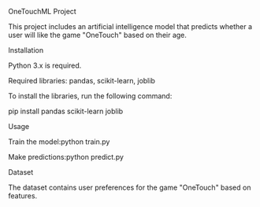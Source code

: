 OneTouchML Project       

This project includes an artificial intelligence model that predicts whether a user will like the game "OneTouch" based on their age.

Installation

Python 3.x is required.

Required libraries: pandas, scikit-learn, joblib

To install the libraries, run the following command:

pip install pandas scikit-learn joblib

Usage

Train the model:python train.py

Make predictions:python predict.py

Dataset

The dataset contains user preferences for the game "OneTouch" based on features.
